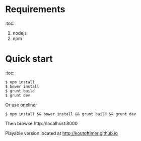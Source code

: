 # Requirements
:toc:

1. nodejs
2. npm

# Quick start
:toc:

    $ npm install
    $ bower install
    $ grunt build
    $ grunt dev

Or use oneliner

    $ npm install && bower install && grunt build && grunt dev

Then browse http://localhost:8000

Playable version located at http://koutoftimer.github.io
